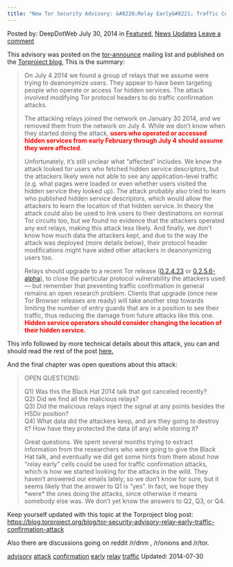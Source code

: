 ```yaml
---
title: "New Tor Security Advisory: &#8220;Relay Early&#8221; Traffic Confirmation Attack"
---
```


<article class="post-listing post-6653 post type-post status-publish format-standard has-post-thumbnail hentry  tag-advisory tag-attack tag-confirmation tag-early tag-relay tag-security  tag-traffic">
Posted by: DeepDotWeb
<span>July 30, 2014</span>
<span>in <a href="https://www.deepdotweb.com/category/deepdot-news/" rel="category tag">Featured</a>, <a href="https://www.deepdotweb.com/category/news-updates/" rel="category tag">News Updates</a></span>
<a href="/2014/07/30/new-tor-security-advisory-relay-early-traffic-confirmation-attack/#respond">Leave a comment</a></span>
</p>
<div class="clear"></div>
<div class="entry">
<p>This advisory was posted on the <a href="https://lists.torproject.org/pipermail/tor-announce/2014-July/000094.html">tor-announce</a> mailing list and published on the <a href="https://blog.torproject.org/blog/tor-security-advisory-relay-early-traffic-confirmation-attack">Torproject blog</a>, This is the summary:</p>
<blockquote><p>On July 4 2014 we found a group of relays that we assume were trying to deanonymize users. They appear to have been targeting people who operate or access Tor hidden services. The attack involved modifying Tor protocol headers to do traffic confirmation attacks.</p>
<p>The attacking relays joined the network on January 30 2014, and we removed them from the network on July 4. While we don&#8217;t know when they started doing the attack, <span style="color: #ff0000;"><strong>users who operated or accessed hidden services from early February through July 4 should assume they were affected</strong></span>.</p>
<p>Unfortunately, it&#8217;s still unclear what &#8220;affected&#8221; includes. We know the attack looked for users who fetched hidden service descriptors, but the attackers likely were not able to see any application-level traffic (e.g. what pages were loaded or even whether users visited the hidden service they looked up). The attack probably also tried to learn who published hidden service descriptors, which would allow the attackers to learn the location of that hidden service. In theory the attack could also be used to link users to their destinations on normal Tor circuits too, but we found no evidence that the attackers operated any exit relays, making this attack less likely. And finally, we don&#8217;t know how much data the attackers kept, and due to the way the attack was deployed (more details below), their protocol header modifications might have aided other attackers in deanonymizing users too.</p>
<p>Relays should upgrade to a recent Tor release (<a href="https://lists.torproject.org/pipermail/tor-announce/2014-July/000093.html">0.2.4.23</a> or <a href="https://lists.torproject.org/pipermail/tor-talk/2014-July/034180.html">0.2.5.6-alpha</a>), to close the particular protocol vulnerability the attackers used — but remember that preventing traffic confirmation in general remains an open research problem. Clients that upgrade (once new Tor Browser releases are ready) will take another step towards limiting the number of entry guards that are in a position to see their traffic, thus reducing the damage from future attacks like this one. <strong><span style="color: #ff0000;">Hidden service operators should consider changing the location of their hidden service.</span></strong></p></blockquote>
<p>This info followed by more technical details about this attack, you can and should read the rest of the post <a href="https://blog.torproject.org/blog/tor-security-advisory-relay-early-traffic-confirmation-attack">here.</a></p>
<p>And the final chapter was open questions about this attack:</p>
<blockquote><p>OPEN QUESTIONS:</p>
<p>Q1) Was this the Black Hat 2014 talk that got canceled recently?<br/>
    Q2) Did we find all the malicious relays?<br/>
    Q3) Did the malicious relays inject the signal at any points besides the HSDir position?<br/>
    Q4) What data did the attackers keep, and are they going to destroy it? How have they protected the data (if any) while storing it?</p>
<p>Great questions. We spent several months trying to extract information from the researchers who were going to give the Black Hat talk, and eventually we did get some hints from them about how &#8220;relay early&#8221; cells could be used for traffic confirmation attacks, which is how we started looking for the attacks in the wild. They haven&#8217;t answered our emails lately, so we don&#8217;t know for sure, but it seems likely that the answer to Q1 is &#8220;yes&#8221;. In fact, we hope they *were* the ones doing the attacks, since otherwise it means somebody else was. We don&#8217;t yet know the answers to Q2, Q3, or Q4.</p></blockquote>
<p>Keep yourself updated with this topic at the Torproject blog post: <a href="https://blog.torproject.org/blog/tor-security-advisory-relay-early-traffic-confirmation-attack">https://blog.torproject.org/blog/tor-security-advisory-relay-early-traffic-confirmation-attack</a></p>
<p>Also there are discussions going on reddit /r/dnm , /r/onions and /r/tor.</p>
</div>
<a href="https://www.deepdotweb.com/tag/advisory/" rel="tag">advisory</a> <a href="https://www.deepdotweb.com/tag/attack/" rel="tag">attack</a> <a href="https://www.deepdotweb.com/tag/confirmation/" rel="tag">confirmation</a> <a href="https://www.deepdotweb.com/tag/early/" rel="tag">early</a> <a href="https://www.deepdotweb.com/tag/relay/" rel="tag">relay</a>   <a href="https://www.deepdotweb.com/tag/traffic/" rel="tag">traffic</a></span> 
Updated: 2014-07-30
    
